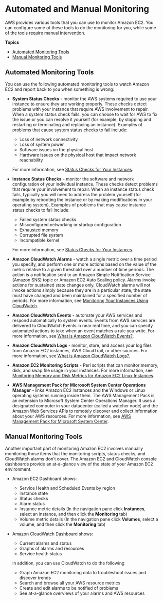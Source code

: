# Automated and Manual Monitoring<a name="monitoring_automated_manual"></a>

AWS provides various tools that you can use to monitor Amazon EC2\. You can configure some of these tools to do the monitoring for you, while some of the tools require manual intervention\.

**Topics**
+ [Automated Monitoring Tools](#monitoring_automated_tools)
+ [Manual Monitoring Tools](#monitoring_manual_tools)

## Automated Monitoring Tools<a name="monitoring_automated_tools"></a>

You can use the following automated monitoring tools to watch Amazon EC2 and report back to you when something is wrong:
+ **System Status Checks** \- monitor the AWS systems required to use your instance to ensure they are working properly\. These checks detect problems with your instance that require AWS involvement to repair\. When a system status check fails, you can choose to wait for AWS to fix the issue or you can resolve it yourself \(for example, by stopping and restarting or terminating and replacing an instance\)\. Examples of problems that cause system status checks to fail include:
  + Loss of network connectivity
  + Loss of system power
  + Software issues on the physical host
  + Hardware issues on the physical host that impact network reachability

  For more information, see [Status Checks for Your Instances](monitoring-system-instance-status-check.md)\.
+ **Instance Status Checks** \- monitor the software and network configuration of your individual instance\. These checks detect problems that require your involvement to repair\. When an instance status check fails, typically you will need to address the problem yourself \(for example by rebooting the instance or by making modifications in your operating system\)\. Examples of problems that may cause instance status checks to fail include:
  + Failed system status checks
  + Misconfigured networking or startup configuration
  + Exhausted memory
  + Corrupted file system
  + Incompatible kernel

  For more information, see [Status Checks for Your Instances](monitoring-system-instance-status-check.md)\.
+ **Amazon CloudWatch Alarms** \- watch a single metric over a time period you specify, and perform one or more actions based on the value of the metric relative to a given threshold over a number of time periods\. The action is a notification sent to an Amazon Simple Notification Service \(Amazon SNS\) topic or Amazon EC2 Auto Scaling policy\. Alarms invoke actions for sustained state changes only\. CloudWatch alarms will not invoke actions simply because they are in a particular state, the state must have changed and been maintained for a specified number of periods\. For more information, see [Monitoring Your Instances Using CloudWatch](using-cloudwatch.md)\.
+ **Amazon CloudWatch Events** \- automate your AWS services and respond automatically to system events\. Events from AWS services are delivered to CloudWatch Events in near real time, and you can specify automated actions to take when an event matches a rule you write\. For more information, see [What is Amazon CloudWatch Events?](http://docs.aws.amazon.com/AmazonCloudWatch/latest/events/WhatIsCloudWatchEvents.html)\.
+ **Amazon CloudWatch Logs** \- monitor, store, and access your log files from Amazon EC2 instances, AWS CloudTrail, or other sources\. For more information, see [What is Amazon CloudWatch Logs?](http://docs.aws.amazon.com/AmazonCloudWatch/latest/logs/WhatIsCloudWatchLogs.html)\.
+ **Amazon EC2 Monitoring Scripts** \- Perl scripts that can monitor memory, disk, and swap file usage in your instances\. For more information, see [Monitoring Memory and Disk Metrics for Amazon EC2 Linux Instances](http://docs.aws.amazon.com/AWSEC2/latest/UserGuide/mon-scripts.html)\.
+ **AWS Management Pack for Microsoft System Center Operations Manager** \- links Amazon EC2 instances and the Windows or Linux operating systems running inside them\. The AWS Management Pack is an extension to Microsoft System Center Operations Manager\. It uses a designated computer in your datacenter \(called a watcher node\) and the Amazon Web Services APIs to remotely discover and collect information about your AWS resources\. For more information, see [AWS Management Pack for Microsoft System Center](http://docs.aws.amazon.com/AWSEC2/latest/WindowsGuide/AWSManagementPack.html)\.

## Manual Monitoring Tools<a name="monitoring_manual_tools"></a>

Another important part of monitoring Amazon EC2 involves manually monitoring those items that the monitoring scripts, status checks, and CloudWatch alarms don't cover\. The Amazon EC2 and CloudWatch console dashboards provide an at\-a\-glance view of the state of your Amazon EC2 environment\.
+ Amazon EC2 Dashboard shows:
  + Service Health and Scheduled Events by region
  + Instance state
  + Status checks
  + Alarm status
  + Instance metric details \(In the navigation pane click **Instances**, select an instance, and then click the **Monitoring** tab\)
  + Volume metric details \(In the navigation pane click **Volumes**, select a volume, and then click the **Monitoring** tab\)
+ Amazon CloudWatch Dashboard shows:
  + Current alarms and status
  + Graphs of alarms and resources
  + Service health status

  In addition, you can use CloudWatch to do the following:
  + Graph Amazon EC2 monitoring data to troubleshoot issues and discover trends
  + Search and browse all your AWS resource metrics
  + Create and edit alarms to be notified of problems
  + See at\-a\-glance overviews of your alarms and AWS resources